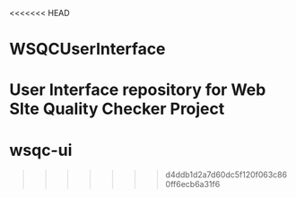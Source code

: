 <<<<<<< HEAD
# WSQCUserInterface
User Interface repository for Web SIte Quality Checker Project
=======
# wsqc-ui

>>>>>>> d4ddb1d2a7d60dc5f120f063c860ff6ecb6a31f6
